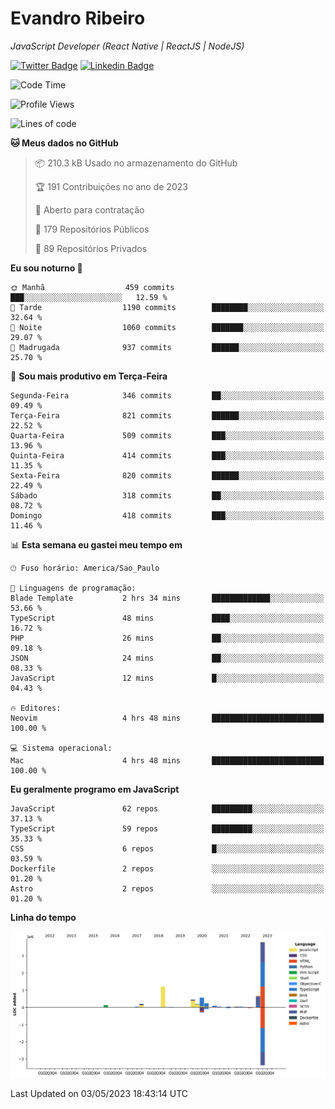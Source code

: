 # Evandro **Ribeiro**

*JavaScript Developer (React Native | ReactJS | NodeJS)*

[![Twitter Badge](https://img.shields.io/badge/-@ribeiroevandro-201B2D?style=flat-square&labelColor=201B2D&logo=twitter&logoColor=white&link=https://twitter.com/ribeiroevandro)](https://twitter.com/ribeiroevandro) 
[![Linkedin Badge](https://img.shields.io/badge/-Evandro%20Ribeiro-201B2D?style=flat-square&logo=Linkedin&logoColor=white&link=https://www.linkedin.com/in/ribeiroevandro)](https://www.linkedin.com/in/ribeiroevandro) 


<!--START_SECTION:waka-->
![Code Time](http://img.shields.io/badge/Code%20Time-3%2C196%20hrs%2025%20mins-blue)

![Profile Views](http://img.shields.io/badge/Visualizac%C3%B5es%20do%20perfil-1-blue)

![Lines of code](https://img.shields.io/badge/Desde%20o%20Hello%20World%20eu%20escrevi-7.7%20million%20linhas%20de%20c%C3%B3digo-blue)

**🐱 Meus dados no GitHub** 

> 📦 210.3 kB Usado no armazenamento do GitHub 
 > 
> 🏆 191 Contribuições no ano de 2023
 > 
> 💼 Aberto para contratação
 > 
> 📜 179 Repositórios Públicos 
 > 
> 🔑 89 Repositórios Privados 
 > 
**Eu sou noturno 🦉** 

```text
🌞 Manhã                  459 commits         ███░░░░░░░░░░░░░░░░░░░░░░   12.59 % 
🌆 Tarde                  1190 commits        ████████░░░░░░░░░░░░░░░░░   32.64 % 
🌃 Noite                  1060 commits        ███████░░░░░░░░░░░░░░░░░░   29.07 % 
🌙 Madrugada              937 commits         ██████░░░░░░░░░░░░░░░░░░░   25.70 % 
```
📅 **Sou mais produtivo em Terça-Feira** 

```text
Segunda-Feira            346 commits         ██░░░░░░░░░░░░░░░░░░░░░░░   09.49 % 
Terça-Feira              821 commits         ██████░░░░░░░░░░░░░░░░░░░   22.52 % 
Quarta-Feira             509 commits         ███░░░░░░░░░░░░░░░░░░░░░░   13.96 % 
Quinta-Feira             414 commits         ███░░░░░░░░░░░░░░░░░░░░░░   11.35 % 
Sexta-Feira              820 commits         ██████░░░░░░░░░░░░░░░░░░░   22.49 % 
Sábado                   318 commits         ██░░░░░░░░░░░░░░░░░░░░░░░   08.72 % 
Domingo                  418 commits         ███░░░░░░░░░░░░░░░░░░░░░░   11.46 % 
```


📊 **Esta semana eu gastei meu tempo em** 

```text
🕑︎ Fuso horário: America/Sao_Paulo

💬 Linguagens de programação: 
Blade Template           2 hrs 34 mins       █████████████░░░░░░░░░░░░   53.66 % 
TypeScript               48 mins             ████░░░░░░░░░░░░░░░░░░░░░   16.72 % 
PHP                      26 mins             ██░░░░░░░░░░░░░░░░░░░░░░░   09.18 % 
JSON                     24 mins             ██░░░░░░░░░░░░░░░░░░░░░░░   08.33 % 
JavaScript               12 mins             █░░░░░░░░░░░░░░░░░░░░░░░░   04.43 % 

🔥 Editores: 
Neovim                   4 hrs 48 mins       █████████████████████████   100.00 % 

💻 Sistema operacional: 
Mac                      4 hrs 48 mins       █████████████████████████   100.00 % 
```

**Eu geralmente programo em JavaScript** 

```text
JavaScript               62 repos            █████████░░░░░░░░░░░░░░░░   37.13 % 
TypeScript               59 repos            █████████░░░░░░░░░░░░░░░░   35.33 % 
CSS                      6 repos             █░░░░░░░░░░░░░░░░░░░░░░░░   03.59 % 
Dockerfile               2 repos             ░░░░░░░░░░░░░░░░░░░░░░░░░   01.20 % 
Astro                    2 repos             ░░░░░░░░░░░░░░░░░░░░░░░░░   01.20 % 
```



**Linha do tempo**

![Lines of Code chart](https://raw.githubusercontent.com/ribeiroevandro/ribeiroevandro/main/assets/bar_graph.png)


 Last Updated on 03/05/2023 18:43:14 UTC
<!--END_SECTION:waka-->
